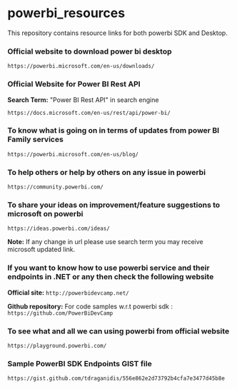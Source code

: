 # powerbi_resources
This repository contains resource links for both powerbi SDK and Desktop.

### Official website to download power bi desktop
```https://powerbi.microsoft.com/en-us/downloads/```

### Official Website for Power BI Rest API
**Search Term:** "Power BI Rest API" in search engine

```https://docs.microsoft.com/en-us/rest/api/power-bi/```

### To know what is going on in terms of updates from power BI Family services

```https://powerbi.microsoft.com/en-us/blog/```

### To help others or help by others on any issue in powerbi
```https://community.powerbi.com/```

### To share your ideas on improvement/feature suggestions to microsoft on powerbi
```https://ideas.powerbi.com/ideas/```

**Note:** If any change in url please use search term you may receive microsoft updated link.

### If you want to know how to use powerbi service and their endpoints in .NET or any then check the following website

**Official site:** ```http://powerbidevcamp.net/```

**Github repository:** For code samples w.r.t powerbi sdk : ```https://github.com/PowerBiDevCamp```

### To see what and all we can using powerbi from official website
```https://playground.powerbi.com/```

### Sample PowerBI SDK Endpoints GIST file
```https://gist.github.com/tdraganidis/556e862e2d73792b4cfa7e3477d45b8e```
